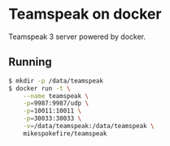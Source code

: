 # Teamspeak on docker

Teamspeak 3 server powered by docker.

## Running

```bash
$ mkdir -p /data/teamspeak
$ docker run -t \
    --name teamspeak \
    -p=9987:9987/udp \
    -p=10011:10011 \
    -p=30033:30033 \
    -v=/data/teamspeak:/data/teamspeak \
    mikespokefire/teamspeak
